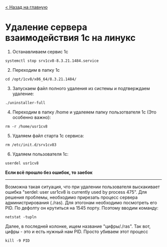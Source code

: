 [< Назад на главную](README.md)

# Удаление сервера взаимодействия 1с на линукс

1. Останавливаем сервис 1с

```
systemctl stop srv1cv8-8.3.21.1484.service
```

2. Переходим в папку 1с

```
cd /opt/1cv8/x86_64/8.3.21.1484/
```

3. Запускаем файл полного удаления из системы и подтверждаем удаление:

```
./uninstaller-full
```

4. Переходим в папку /home и удалеяем папку пользотвателя 1с (Это особенно важно):

```
rm -r /home/usr1cv8
```

5. Удаляем файл старта 1с сервиса:

```
rm /etc/init.d/srv1cv83
```

6. Удаляем пользователя 1с:

```
userdel usr1cv8
```

**Если всё прошло без ошибок, то заебок**

---

Возможна такая ситуация, что при удалении пользователя выскакивает ошибка "serdel: user
usr1cv8 is currently used by process 475". Для решения проблемы, необходимо прирезать
процесс сервера администрирования (./ras). Для этогонам необходимо посмотреть его PID.
По дефолту он крутиться на 1545 порту. Поэтому вводим команду:

```
netstat -tupln
```

Далее, в последней колонке, ищем название "цифры/./ras". Так вот, цифры - это и есть
нужный нам PID. Просто убиваем этот процесс

```
kill -9 PID
```

